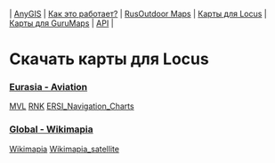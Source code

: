 | [AnyGIS][01] | [Как это работает?][02] | [RusOutdoor Maps][03] | [Карты для Locus][04] | [Карты для GuruMaps][05] | [API][06] |


[01]: https://nnngrach.github.io/map-sources/index
[02]: https://nnngrach.github.io/map-sources/Web/Html/Description
[03]: https://nnngrach.github.io/map-sources/Web/Html/RusOutdoor
[04]: https://nnngrach.github.io/map-sources/Web/Html/Locus
[05]: https://nnngrach.github.io/map-sources/Web/Html/Galileo
[06]: https://nnngrach.github.io/map-sources/Web/Html/Api
# Скачать карты для Locus
### [Eurasia - Aviation](https://github.com/nnngrach/map-sources/raw/PreparingForFilegeneraor/Locus_online_maps/script/Installers/_Eurasia%20-%20Aviation.xml "Скачать всю группу")
[MVL](https://github.com/nnngrach/map-sources/raw/PreparingForFilegeneraor/Locus_online_maps/script/Installers/__MVL.xml "Скачать эту карту")
[RNK](https://github.com/nnngrach/map-sources/raw/PreparingForFilegeneraor/Locus_online_maps/script/Installers/__RNK.xml "Скачать эту карту")
[ERSI_Navigation_Charts](https://github.com/nnngrach/map-sources/raw/PreparingForFilegeneraor/Locus_online_maps/script/Installers/__ERSI_Navigation_Charts.xml "Скачать эту карту")
### [Global - Wikimapia](https://github.com/nnngrach/map-sources/raw/PreparingForFilegeneraor/Locus_online_maps/script/Installers/_Global%20-%20Wikimapia.xml "Скачать всю группу")
[Wikimapia](https://github.com/nnngrach/map-sources/raw/PreparingForFilegeneraor/Locus_online_maps/script/Installers/__Wikimapia.xml "Скачать эту карту")
[Wikimapia_satellite](https://github.com/nnngrach/map-sources/raw/PreparingForFilegeneraor/Locus_online_maps/script/Installers/__Wikimapia_satellite.xml "Скачать эту карту")
